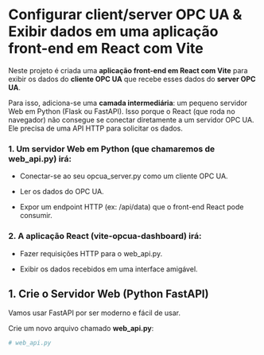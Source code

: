 # Configurar client/server OPC UA & Exibir dados em uma aplicação front-end em React com Vite

Neste projeto é criada uma **aplicação front-end em React com Vite** para exibir os dados do **cliente OPC UA** que recebe esses dados do **server OPC UA**.

Para isso, adiciona-se uma **camada intermediária**: um pequeno servidor Web em Python (Flask ou FastAPI). Isso porque o React (que roda no navegador) não consegue se conectar diretamente a um servidor OPC UA. Ele precisa de uma API HTTP para solicitar os dados.

### 1. Um servidor Web em Python (que chamaremos de web_api.py) irá:

  - Conectar-se ao seu opcua_server.py como um cliente OPC UA.

  - Ler os dados do OPC UA.

  - Expor um endpoint HTTP (ex: /api/data) que o front-end React pode consumir.

### 2. A aplicação React (vite-opcua-dashboard) irá:

  - Fazer requisições HTTP para o web_api.py.

  - Exibir os dados recebidos em uma interface amigável.



## 1. Crie o Servidor Web (Python FastAPI)
Vamos usar FastAPI por ser moderno e fácil de usar.

Crie um novo arquivo chamado **web_api.py**:

```bash
# web_api.py
```



